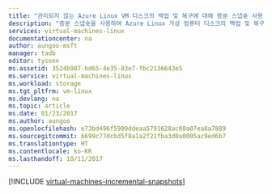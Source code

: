 ```yaml
---
title: "관리되지 않는 Azure Linux VM 디스크의 백업 및 복구에 대해 증분 스냅숏 사용 | Microsoft Docs"
description: "증분 스냅숏을 사용하여 Azure Linux 가상 컴퓨터 디스크의 백업 및 복구에 대한 사용자 지정 솔루션을 만듭니다."
services: virtual-machines-linux
documentationcenter: na
author: aungoo-msft
manager: tadb
editor: tysonn
ms.assetid: 3524b987-bd65-4e35-83e7-fbc2136643e5
ms.service: virtual-machines-linux
ms.workload: storage
ms.tgt_pltfrm: vm-linux
ms.devlang: na
ms.topic: article
ms.date: 01/23/2017
ms.author: aungoo
ms.openlocfilehash: e73bd496f5909ddeaa5791628ac08a07ea8a7889
ms.sourcegitcommit: 6699c77dcbd5f8a1a2f21fba3d0a0005ac9ed6b7
ms.translationtype: HT
ms.contentlocale: ko-KR
ms.lasthandoff: 10/11/2017
---
```

[!INCLUDE [virtual-machines-incremental-snapshots](../../../includes/virtual-machines-incremental-snapshots.md)]